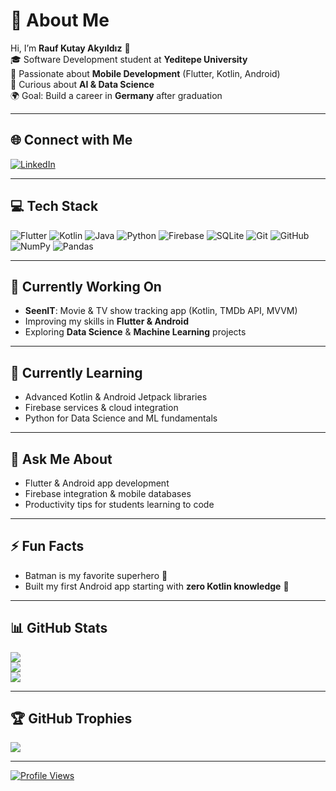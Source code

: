 # 💫 About Me
Hi, I’m **Rauf Kutay Akyıldız** 👋  
🎓 Software Development student at **Yeditepe University**  
📱 Passionate about **Mobile Development** (Flutter, Kotlin, Android)  
🧠 Curious about **AI & Data Science**  
🌍 Goal: Build a career in **Germany** after graduation  

---

## 🌐 Connect with Me
[![LinkedIn](https://img.shields.io/badge/LinkedIn-%230077B5.svg?logo=linkedin&logoColor=white)](https://www.linkedin.com/in/rauf-kutay-a-574983238/)

---

## 💻 Tech Stack
![Flutter](https://img.shields.io/badge/Flutter-%2302569B.svg?style=for-the-badge&logo=Flutter&logoColor=white) 
![Kotlin](https://img.shields.io/badge/Kotlin-%237F52FF.svg?style=for-the-badge&logo=kotlin&logoColor=white) 
![Java](https://img.shields.io/badge/Java-%23ED8B00.svg?style=for-the-badge&logo=openjdk&logoColor=white) 
![Python](https://img.shields.io/badge/Python-3670A0?style=for-the-badge&logo=python&logoColor=ffdd54) 
![Firebase](https://img.shields.io/badge/Firebase-%23039BE5.svg?style=for-the-badge&logo=firebase&logoColor=white) 
![SQLite](https://img.shields.io/badge/SQLite-%2307405e.svg?style=for-the-badge&logo=sqlite&logoColor=white) 
![Git](https://img.shields.io/badge/Git-%23F05033.svg?style=for-the-badge&logo=git&logoColor=white) 
![GitHub](https://img.shields.io/badge/GitHub-%23121011.svg?style=for-the-badge&logo=github&logoColor=white) 
![NumPy](https://img.shields.io/badge/NumPy-%23013243.svg?style=for-the-badge&logo=numpy&logoColor=white) 
![Pandas](https://img.shields.io/badge/Pandas-%23150458.svg?style=for-the-badge&logo=pandas&logoColor=white) 

---

## 🔭 Currently Working On
- **SeenIT**: Movie & TV show tracking app (Kotlin, TMDb API, MVVM)  
- Improving my skills in **Flutter & Android**  
- Exploring **Data Science** & **Machine Learning** projects  

---

## 🌱 Currently Learning
- Advanced Kotlin & Android Jetpack libraries  
- Firebase services & cloud integration  
- Python for Data Science and ML fundamentals  

---

## 💬 Ask Me About
- Flutter & Android app development  
- Firebase integration & mobile databases  
- Productivity tips for students learning to code  

---

## ⚡ Fun Facts
- Batman is my favorite superhero 🦇  
- Built my first Android app starting with **zero Kotlin knowledge** 🚀  

---

## 📊 GitHub Stats
![](https://github-readme-stats.vercel.app/api?username=RaufkAk&theme=dark&hide_border=false&include_all_commits=false&count_private=false)<br/>
![](https://nirzak-streak-stats.vercel.app/?user=RaufkAk&theme=dark&hide_border=false)<br/>
![](https://github-readme-stats.vercel.app/api/top-langs/?username=RaufkAk&theme=dark&hide_border=false&include_all_commits=false&count_private=false&layout=compact)

---

## 🏆 GitHub Trophies
![](https://github-profile-trophy.vercel.app/?username=RaufkAk&theme=radical&no-frame=false&no-bg=true&margin-w=4)

---

[![Profile Views](https://visitcount.itsvg.in/api?id=RaufkAk&icon=0&color=0)](https://visitcount.itsvg.in)

<!-- Proudly created with GPRM (https://gprm.itsvg.in) -->
